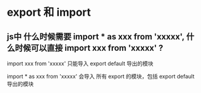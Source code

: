 # export 和 import

## js中 什么时候需要 import * as xxx from 'xxxxx', 什么时候可以直接  import  xxx from 'xxxxx' ?

 import  xxx from 'xxxxx' 只能导入  export default 导出的模块

 import * as xxx from 'xxxxx' 会导入 所有 export 的模块，包括 export default 导出的模块